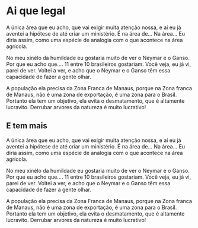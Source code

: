 # Ai que legal

A única área que eu acho, que vai exigir muita atenção nossa,
e aí eu já aventei a hipótese de até criar um ministério.
É na área de... Na área... Eu diria assim, como uma espécie
de analogia com o que acontece na área agrícola.

No meu xinélo da humildade eu gostaria muito de ver o Neymar
e o Ganso. Por que eu acho que.... 11 entre 10 brasileiros gostariam.
Você veja, eu já vi, parei de ver. Voltei a ver, e acho que o Neymar
e o Ganso têm essa capacidade de fazer a gente olhar.

A população ela precisa da Zona Franca de Manaus, porque na Zona
franca de Manaus, não é uma zona de exportação, é uma zona para
o Brasil. Portanto ela tem um objetivo, ela evita o desmatamento,
que é altamente lucravito. Derrubar arvores da natureza é muito
lucrativo!

## E tem mais

A única área que eu acho, que vai exigir muita atenção nossa,
e aí eu já aventei a hipótese de até criar um ministério.
É na área de... Na área... Eu diria assim, como uma espécie
de analogia com o que acontece na área agrícola.

No meu xinélo da humildade eu gostaria muito de ver o Neymar
e o Ganso. Por que eu acho que.... 11 entre 10 brasileiros gostariam.
Você veja, eu já vi, parei de ver. Voltei a ver, e acho que o Neymar
e o Ganso têm essa capacidade de fazer a gente olhar.

A população ela precisa da Zona Franca de Manaus, porque na Zona
franca de Manaus, não é uma zona de exportação, é uma zona para
o Brasil. Portanto ela tem um objetivo, ela evita o desmatamento,
que é altamente lucravito. Derrubar arvores da natureza é muito
lucrativo!
